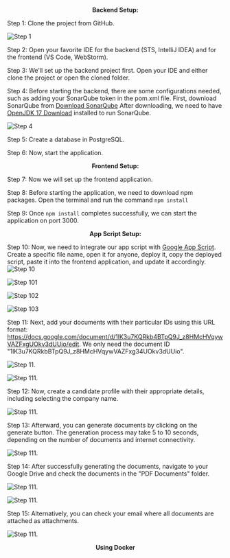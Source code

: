 <p align="center"><strong>Backend Setup:</strong></p>
Step 1: Clone the project from GitHub.

![Step 1](https://github.com/ddsha441981/Chandrayans3/blob/master/snaps/step%201.png)

Step 2: Open your favorite IDE for the backend (STS, IntelliJ IDEA) and for the frontend (VS Code, WebStorm).

Step 3: We'll set up the backend project first. Open your IDE and either clone the project or open the cloned folder.

Step 4: Before starting the backend, there are some configurations needed, such as adding your SonarQube token in the pom.xml file. First, download SonarQube from [Download SonarQube](https://www.sonarsource.com/products/sonarqube/downloads/historical-downloads/) After downloading, we need to have [OpenJDK 17 Download](https://adoptium.net/en-GB/temurin/archive/?version=17) installed to run SonarQube.

![Step 4](https://github.com/ddsha441981/Chandrayans3/blob/master/snaps/step_4.png)

Step 5: Create a database in PostgreSQL.

Step 6: Now, start the application.

<p align="center"><strong>Frontend Setup:</strong></p>

Step 7: Now we will set up the frontend application.

Step 8: Before starting the application, we need to download npm packages. Open the terminal and run the command
``npm install``

Step 9: Once ``npm install`` completes successfully, we can start the application on port 3000.

<p align="center"><strong>App Script Setup:</strong></p>

Step 10: Now, we need to integrate our app script with [Google App Script](https://www.google.com/script/start/). Create a specific file name, open it for anyone, deploy it, copy the deployed script, paste it into the frontend application, and update it accordingly.
![Step 10](https://github.com/ddsha441981/Chandrayans3/blob/master/snaps/step_10.png)

![Step 101](https://github.com/ddsha441981/Chandrayans3/blob/master/snaps/step_10_1.png)

![Step 102](https://github.com/ddsha441981/Chandrayans3/blob/master/snaps/step_10_2.png)

![Step 103](https://github.com/ddsha441981/Chandrayans3/blob/master/snaps/step_10_3.png)

Step 11: Next, add your documents with their particular IDs using this URL format: https://docs.google.com/document/d/1lK3u7KQRkb4BTpQ9J_z8HMcHVqywVAZFxgUOkv3dUUio/edit. We only need the document ID "1lK3u7KQRkbBTpQ9J_z8HMcHVqywVAZFxg34UOkv3dUUio".

![Step 11](https://github.com/ddsha441981/Chandrayans3/blob/master/snaps/step_11.png).

![Step 111](https://github.com/ddsha441981/Chandrayans3/blob/master/snaps/step_11_1.png).

Step 12: Now, create a candidate profile with their appropriate details, including selecting the company name.

![Step 111](https://github.com/ddsha441981/Chandrayans3/blob/master/snaps/step_12.png).

Step 13: Afterward, you can generate documents by clicking on the generate button. The generation process may take 5 to 10 seconds, depending on the number of documents and internet connectivity.

![Step 111](https://github.com/ddsha441981/Chandrayans3/blob/master/snaps/step12_1.png).

Step 14: After successfully generating the documents, navigate to your Google Drive and check the documents in the "PDF Documents" folder.

![Step 111](https://github.com/ddsha441981/Chandrayans3/blob/master/snaps/step14.png).

![Step 111](https://github.com/ddsha441981/Chandrayans3/blob/master/snaps/step14_1.png).

Step 15: Alternatively, you can check your email where all documents are attached as attachments.

![Step 111](https://github.com/ddsha441981/Chandrayans3/blob/master/snaps/step15.png).

<p align="center"><strong>Using Docker</strong></p>



